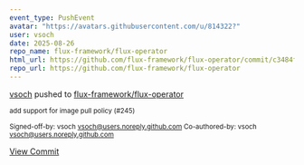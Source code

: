 ```yaml
---
event_type: PushEvent
avatar: "https://avatars.githubusercontent.com/u/814322?"
user: vsoch
date: 2025-08-26
repo_name: flux-framework/flux-operator
html_url: https://github.com/flux-framework/flux-operator/commit/c3484fa834b931ad5518728da95bb0284cbf649c
repo_url: https://github.com/flux-framework/flux-operator
---
```


<a href='https://github.com/vsoch' target='_blank'>vsoch</a> pushed to <a href='https://github.com/flux-framework/flux-operator' target='_blank'>flux-framework/flux-operator</a>

<small>add support for image pull policy (#245)

Signed-off-by: vsoch <vsoch@users.noreply.github.com>
Co-authored-by: vsoch <vsoch@users.noreply.github.com></small>

<a href='https://github.com/flux-framework/flux-operator/commit/c3484fa834b931ad5518728da95bb0284cbf649c' target='_blank'>View Commit</a>
